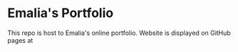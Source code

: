 # Emalia's Portfolio

This repo is host to Emalia's online portfolio. Website is displayed on GitHub pages at 